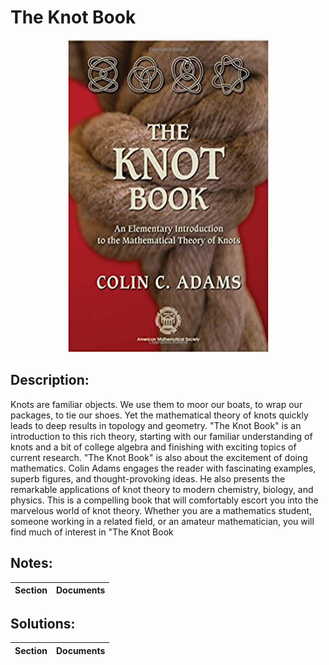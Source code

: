 # The Knot Book
<p align="center">
<img width="321" height="500" src="cover.jpg">
</p>

## Description:
Knots are familiar objects. We use them to moor our boats, to wrap our packages, to tie our shoes. Yet the mathematical theory of knots quickly leads to deep results in topology and geometry. "The Knot Book" is an introduction to this rich theory, starting with our familiar understanding of knots and a bit of college algebra and finishing with exciting topics of current research. "The Knot Book" is also about the excitement of doing mathematics. Colin Adams engages the reader with fascinating examples, superb figures, and thought-provoking ideas. He also presents the remarkable applications of knot theory to modern chemistry, biology, and physics. This is a compelling book that will comfortably escort you into the marvelous world of knot theory. Whether you are a mathematics student, someone working in a related field, or an amateur mathematician, you will find much of interest in "The Knot Book

## Notes:
| Section | Documents |
| ------- | --------- |

## Solutions:
| Section | Documents |
| ------- | --------- |
